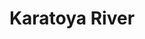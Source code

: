 ---
title: "Karatoya River"
title_bn: "করতোয়া নদী"
description: "Karatoya river starts from the conjunction of several streams in Rangpur and ends at the Ichamati river. It covers Dinajpur, Rangpur, Bagura districts. Some portion of its course is called as Old Tista river. The total length of the river is 597 km. It’s the most important river for the North-Bengal. It has both historical and religious importance."
---
